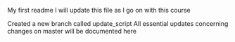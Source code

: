 My first readme
I will update this file as I go on with this course

Created a new branch called update_script
All essential updates concerning changes on master will be documented here
